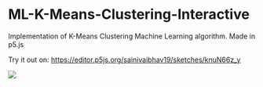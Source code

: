 # ML-K-Means-Clustering-Interactive

Implementation of K-Means Clustering Machine Learning algorithm. Made in p5.js

Try it out on:
https://editor.p5js.org/sainivaibhav19/sketches/knuN66z_y

![](https://github.com/VaibhavSaini19/ML-K-Means-Clustering-Interactive-/blob/master/kmeans.gif)
